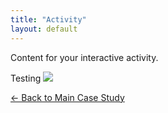 ```yaml
---
title: "Activity"
layout: default
---
```

Content for your interactive activity.

Testing ![](image/500x300.png)


[← Back to Main Case Study](ethics_fall2025/casestudy/)
